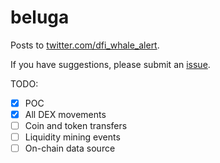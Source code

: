 # beluga

Posts to [twitter.com/dfi_whale_alert](https://twitter.com/dfi_whale_alert).

If you have suggestions, please submit an [issue](https://github.com/benzumbrunn/beluga/issues).

TODO:
- [x] POC
- [x] All DEX movements
- [ ] Coin and token transfers
- [ ] Liquidity mining events
- [ ] On-chain data source
